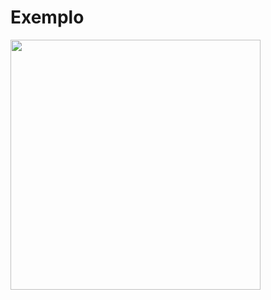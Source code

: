 # Exemplo

<img src="https://raw.githubusercontent.com/isaac-oliveira/ImageSlider/main/exemplo/exemplo.gif" height="400" />
